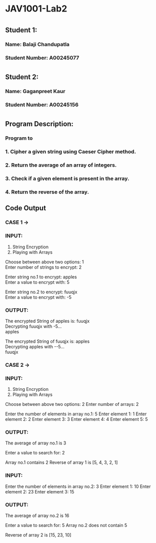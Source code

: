 # JAV1001-Lab2
#
## Student 1:  
### Name: Balaji Chandupatla  
### Student Number: A00245077  
#
## Student 2:  
### Name: Gaganpreet Kaur  
### Student Number: A00245156   
#
#
## Program Description:  
### Program to  
### 1. Cipher a given string using Caeser Cipher method.  
### 2. Return the average of an array of integers.  
### 3. Check if a given element is present in the array.  
### 4. Return the reverse of the array.  

##
## Code Output  

### CASE 1 -> 

### INPUT:  
1. String Encryption   
2. Playing with Arrays  

Choose between above two options: 1  
Enter number of strings to encrypt: 2  

Enter string no.1 to encrypt: apples  
Enter a value to encrypt with: 5  

Enter string no.2 to encrypt: fuuqjx  
Enter a value to encrypt with: -5  


### OUTPUT:  
The encrypted String of apples is: fuuqjx  
Decrypting fuuqjx with -5...  
apples  

The encrypted String of fuuqjx is: apples  
Decrypting apples with --5...  
fuuqjx  
  
  
  
### CASE 2 -> 

### INPUT:
1. String Encryption  
2. Playing with Arrays

Choose between above two options: 2
Enter number of arrays: 2

Enter the number of elements in array no.1: 5
Enter element 1: 1
Enter element 2: 2
Enter element 3: 3
Enter element 4: 4
Enter element 5: 5



### OUTPUT: 
The average of array no.1 is 3


Enter a value to search for: 2

Array no.1 contains 2
Reverse of array 1 is [5, 4, 3, 2, 1]


### INPUT:
Enter the number of elements in array no.2: 3
Enter element 1: 10
Enter element 2: 23
Enter element 3: 15



### OUTPUT: 
The average of array no.2 is 16


Enter a value to search for: 5 
Array no.2 does not contain 5

Reverse of array 2 is [15, 23, 10]
